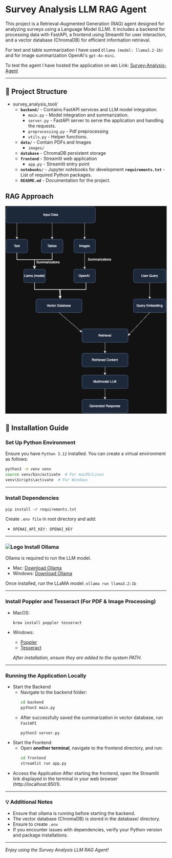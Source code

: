 # Survey Analysis LLM RAG Agent

This project is a Retrieval-Augmented Generation (RAG) agent designed for analyzing surveys using a Language Model (LLM). It includes a backend for processing data with FastAPI, a frontend using Streamlit for user interaction, and a vector database (ChromaDB) for efficient information retrieval.

For text and table summarization I have used ```Ollama (model: llama3.2-1b)``` and for image summarization OpenAI's ```gpt-4o-mini```.

To test the agent I have hosted the application on ```AWS``` 
Link: [Survey-Analysis-Agent](http://23.22.244.217:8501/)

---
## 📂 Project Structure
* survey_analysis_tool/
    - **`backend/`** - Contains FastAPI services and LLM model integration.
        - `main.py` - Model integration and summarization.
        - `server.py` - FastAPI server to serve the application and handling the requests.
        - `preprocessing.py` - Pdf preprocessing 
        - `utils.py` - Helper functions.
    - **`data/`** - Contain PDFs and Images
        - `images/`
    - **`database`** - ChromaDB persistent storage
    - **`frontend`** - Streamlit web application
        - `app.py` - Streamlit entry point
    - **`notebooks/`** - Jupyter notebooks for development
    **`requirements.txt`** - List of required Python packages.
    - **`README.md`** - Documentation for the project.

## RAG Approach
![RAG Approach](https://github.com/Rishabh-Mer/survey_analysis_tool/blob/main/RAG_Approach.png)

## 📌 Installation Guide

### Set Up Python Environment
Ensure you have ```Python 3.12``` installed. You can create a virtual environment as follows:

```sh
python3 -m venv venv
source venv/bin/activate  # For macOS/Linux
venv\Scripts\activate  # For Windows 
```
---

### Install Dependencies
```pip install -r requirements.txt```

Create ```.env file``` in root directory and add:
- ```OPENAI_API_KEY: OPENAI_KEY``` 

---

### <img src="https://cdn.brandfetch.io/idrRDmZ2_F/w/180/h/180/theme/light/logo.png?c=1dxbfHSJFAPEGdCLU4o5B" alt="Logo" width="17" height="17"> Install Ollama 
Ollama is required to run the LLM model.
* Mac: [Download Ollama](https://ollama.com/download/mac)
* Windows: [Download Ollama](https://ollama.com/download/windows)

Once installed, run the LLaMA model:
```ollama run llama3.2:1b```

---

### Install Poppler and Tesseract (For PDF & Image Processing)
* MacOS:
    ```
    brew install poppler tesseract
    ```
* Windows: 
    - [Poppler](https://github.com/oschwartz10612/poppler-windows?tab=readme-ov-file)
    - [Tesseract](https://github.com/UB-Mannheim/tesseract/wiki)

    *After installation, ensure they are added to the system PATH.*

---

### Running the Application Locally
* Start the Backend
    * Navigate to the backend folder:
        ```sh
        cd backend
        python3 main.py 
        ```
    * After successfully saved the summarization in vector database, run ```FastAPI```
        ```
        python3 server.py
        ```
* Start the Frontend
    * Open **another terminal**, navigate to the frontend directory, and run:
        ```sh
        cd frontend
        streamlit run app.py
        ```
* Access the Application
After starting the frontend, open the Streamlit link displayed in the terminal in your web browser 
(http://localhost:8501).

---

### 💡 Additional Notes
* Ensure that ollama is running before starting the backend.
* The vector database (ChromaDB) is stored in the database/ directory.
* Ensure to create ```.env```
* If you encounter issues with dependencies, verify your Python version and package installations.

---
*Enjoy using the Survey Analysis LLM RAG Agent!*
